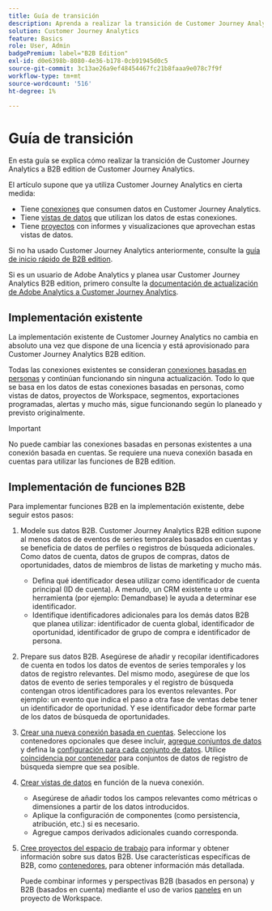 ```yaml
---
title: Guía de transición
description: Aprenda a realizar la transición de Customer Journey Analytics a Customer Journey Analytics B2B edition
solution: Customer Journey Analytics
feature: Basics
role: User, Admin
badgePremium: label="B2B Edition"
exl-id: d0e6398b-8080-4e36-b178-0cb91945d0c5
source-git-commit: 3c13ae26a9ef48454467fc21b8faaa9e078c7f9f
workflow-type: tm+mt
source-wordcount: '516'
ht-degree: 1%

---
```


# Guía de transición

En esta guía se explica cómo realizar la transición de Customer Journey Analytics a B2B edition de Customer Journey Analytics.

El artículo supone que ya utiliza Customer Journey Analytics en cierta medida:

* Tiene [conexiones](/help/connections/overview.md) que consumen datos en Customer Journey Analytics.
* Tiene [vistas de datos](/help/data-views/data-views.md) que utilizan los datos de estas conexiones.
* Tiene [proyectos](/help/analysis-workspace/home.md) con informes y visualizaciones que aprovechan estas vistas de datos.

Si no ha usado Customer Journey Analytics anteriormente, consulte la [guía de inicio rápido de B2B edition](cja-b2b-quick-start-guide.md).

Si es un usuario de Adobe Analytics y planea usar Customer Journey Analytics B2B edition, primero consulte la [documentación de actualización de Adobe Analytics a Customer Journey Analytics](cja-upgrade/cja-upgrade-recommendations.md).


## Implementación existente

La implementación existente de Customer Journey Analytics no cambia en absoluto una vez que dispone de una licencia y está aprovisionado para Customer Journey Analytics B2B edition.

Todas las conexiones existentes se consideran [conexiones basadas en personas](cja-b2b-concepts-features.md#connections-and-identifiers) y continúan funcionando sin ninguna actualización. Todo lo que se basa en los datos de estas conexiones basadas en personas, como vistas de datos, proyectos de Workspace, segmentos, exportaciones programadas, alertas y mucho más, sigue funcionando según lo planeado y previsto originalmente.

>[!IMPORTANT]
>
>No puede cambiar las conexiones basadas en personas existentes a una conexión basada en cuentas. Se requiere una nueva conexión basada en cuentas para utilizar las funciones de B2B edition.
>


## Implementación de funciones B2B

Para implementar funciones B2B en la implementación existente, debe seguir estos pasos:

1. Modele sus datos B2B. Customer Journey Analytics B2B edition supone al menos datos de eventos de series temporales basados en cuentas y se beneficia de datos de perfiles o registros de búsqueda adicionales. Como datos de cuenta, datos de grupos de compras, datos de oportunidades, datos de miembros de listas de marketing y mucho más.

   * Defina qué identificador desea utilizar como identificador de cuenta principal (ID de cuenta). A menudo, un CRM existente u otra herramienta (por ejemplo: Demandbase) le ayuda a determinar ese identificador.
   * Identifique identificadores adicionales para los demás datos B2B que planea utilizar: identificador de cuenta global, identificador de oportunidad, identificador de grupo de compra e identificador de persona.

1. Prepare sus datos B2B. Asegúrese de añadir y recopilar identificadores de cuenta en todos los datos de eventos de series temporales y los datos de registro relevantes. Del mismo modo, asegúrese de que los datos de evento de series temporales y el registro de búsqueda contengan otros identificadores para los eventos relevantes. Por ejemplo: un evento que indica el paso a otra fase de ventas debe tener un identificador de oportunidad. Y ese identificador debe formar parte de los datos de búsqueda de oportunidades.

1. [Crear una nueva conexión basada en cuentas](/help/connections/create-connection.md#account-based-connection). Seleccione los contenedores opcionales que desee incluir, [agregue conjuntos de datos](/help/connections/create-connection.md#add-datasets) y defina la [configuración para cada conjunto de datos](/help/connections/create-connection.md#dataset-settings). Utilice [coincidencia por contenedor](cja-b2b-concepts-features.md#match-by-container) para conjuntos de datos de registro de búsqueda siempre que sea posible.

1. [Crear vistas de datos](/help/data-views/create-dataview.md) en función de la nueva conexión.

   * Asegúrese de añadir todos los campos relevantes como métricas o dimensiones a partir de los datos introducidos.
   * Aplique la configuración de componentes (como persistencia, atribución, etc.) si es necesario.
   * Agregue campos derivados adicionales cuando corresponda.

1. [Cree proyectos del espacio de trabajo](/help/analysis-workspace/build-workspace-project/create-projects.md) para informar y obtener información sobre sus datos B2B. Use características específicas de B2B, como [contenedores](cja-b2b-concepts-features.md#containers), para obtener información más detallada.

   Puede combinar informes y perspectivas B2B (basados en persona) y B2B (basados en cuenta) mediante el uso de varios [paneles](/help/analysis-workspace/c-panels/panels.md) en un proyecto de Workspace.
